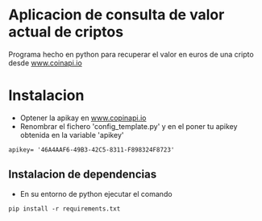 # Aplicacion de consulta de valor actual de criptos 

Programa hecho en python para recuperar el valor en euros de una cripto desde www.coinapi.io

# Instalacion

 - Optener la apikay en www.copinapi.io
 - Renombrar el fichero 'config_template.py' y en el 
 poner tu apikey obtenida en la variable 'apikey'

```
apikey= '46A4AAF6-49B3-42C5-8311-F898324F8723'
```
## Instalacion de dependencias 
- En su entorno de python ejecutar el comando 
```
pip install -r requirements.txt
```


